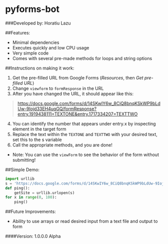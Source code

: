 # pyforms-bot
###Developed by: Horatiu Lazu

##Features:
* Minimal dependencies
* Executes quickly and low CPU usage
* Very simple code
* Comes with several pre-made methods for loops and string options

##Instructions on making it work:
1. Get the pre-filled URL from Google Forms (_Resources_, then _Get pre-filled URL_)
2. Change `viewform` to `formResponse` in the URL
3. After you have changed the URL, it should appear like this:
> https://docs.google.com/forms/d/14SKwIY6w_8CiQ8bnqKSkWP9bLdUw-9Iojd33EH4uqGQ/formResponse?entry.1919438111=TEXTONE&entry.1717334207=TEXTTWO

4. You can identify the number that appears under entry.x by inspecting element in the target form
5. Replace the text within the `TEXTONE` and `TEXTTWO` with your desired text, set this to the s variable
6. Call the appropriate methods, and you are done!
  * Note: You can use the `viewForm` to see the behavior of the form without submitting!

##Simple Demo:
```python
import urllib
s = 'https://docs.google.com/forms/d/14SKwIY6w_8CiQ8bnqKSkWP9bLdUw-9Iojd33EH4uqGQ/formResponse?entry.1919438111=Hello&entry.1717334207=Hi'
def ping():
	getSite = urllib.urlopen(s)
for x in range(0, 100):
	ping()
```

##Future Improvements:
* Ability to use arrays or read desired input from a text file and output to form

####Version: 1.0.0.0 Alpha

